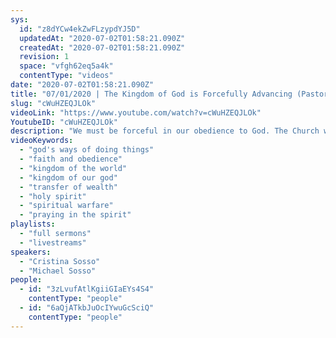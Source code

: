 ```yaml
---
sys:
  id: "z8dYCw4ekZwFLzypdYJ5D"
  updatedAt: "2020-07-02T01:58:21.090Z"
  createdAt: "2020-07-02T01:58:21.090Z"
  revision: 1
  space: "vfgh62eq5a4k"
  contentType: "videos"
date: "2020-07-02T01:58:21.090Z"
title: "07/01/2020 | The Kingdom of God is Forcefully Advancing (Pastors Cristina & Mike Sosso)"
slug: "cWuHZEQJLOk"
videoLink: "https://www.youtube.com/watch?v=cWuHZEQJLOk"
YoutubeID: "cWuHZEQJLOk"
description: "We must be forceful in our obedience to God. The Church will become more wise in God's ways of Doing things to initiate the transfer of wealth influence and affluence. Through prayer and intercession we will see the will of God manifested in our lives. This sermon was delivered by Pastor Michael Sosso and Pastor Cristina Sosso at Freedom Fellowship Church International."
videoKeywords:
  - "god's ways of doing things"
  - "faith and obedience"
  - "kingdom of the world"
  - "kingdom of our god"
  - "transfer of wealth"
  - "holy spirit"
  - "spiritual warfare"
  - "praying in the spirit"
playlists:
  - "full sermons"
  - "livestreams"
speakers:
  - "Cristina Sosso"
  - "Michael Sosso"
people:
  - id: "3zLvufAtlKgiiGIaEYs4S4"
    contentType: "people"
  - id: "6aQjATkbJuOcIYwuGcSciQ"
    contentType: "people"
---
```

